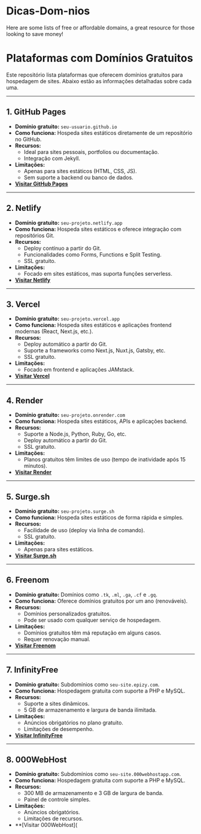 # Dicas-Dom-nios
Here are some lists of free or affordable domains, a great resource for those looking to save money!

# Plataformas com Domínios Gratuitos

Este repositório lista plataformas que oferecem domínios gratuitos para hospedagem de sites. Abaixo estão as informações detalhadas sobre cada uma.

---

## 1. GitHub Pages
- **Domínio gratuito:** `seu-usuario.github.io`
- **Como funciona:** Hospeda sites estáticos diretamente de um repositório no GitHub.
- **Recursos:**
  - Ideal para sites pessoais, portfolios ou documentação.
  - Integração com Jekyll.
- **Limitações:**
  - Apenas para sites estáticos (HTML, CSS, JS).
  - Sem suporte a backend ou banco de dados.
- **[Visitar GitHub Pages](https://pages.github.com/)**

---

## 2. Netlify
- **Domínio gratuito:** `seu-projeto.netlify.app`
- **Como funciona:** Hospeda sites estáticos e oferece integração com repositórios Git.
- **Recursos:**
  - Deploy contínuo a partir do Git.
  - Funcionalidades como Forms, Functions e Split Testing.
  - SSL gratuito.
- **Limitações:**
  - Focado em sites estáticos, mas suporta funções serverless.
- **[Visitar Netlify](https://www.netlify.com/)**

---

## 3. Vercel
- **Domínio gratuito:** `seu-projeto.vercel.app`
- **Como funciona:** Hospeda sites estáticos e aplicações frontend modernas (React, Next.js, etc.).
- **Recursos:**
  - Deploy automático a partir do Git.
  - Suporte a frameworks como Next.js, Nuxt.js, Gatsby, etc.
  - SSL gratuito.
- **Limitações:**
  - Focado em frontend e aplicações JAMstack.
- **[Visitar Vercel](https://vercel.com/)**

---

## 4. Render
- **Domínio gratuito:** `seu-projeto.onrender.com`
- **Como funciona:** Hospeda sites estáticos, APIs e aplicações backend.
- **Recursos:**
  - Suporte a Node.js, Python, Ruby, Go, etc.
  - Deploy automático a partir do Git.
  - SSL gratuito.
- **Limitações:**
  - Planos gratuitos têm limites de uso (tempo de inatividade após 15 minutos).
- **[Visitar Render](https://render.com/)**

---

## 5. Surge.sh
- **Domínio gratuito:** `seu-projeto.surge.sh`
- **Como funciona:** Hospeda sites estáticos de forma rápida e simples.
- **Recursos:**
  - Facilidade de uso (deploy via linha de comando).
  - SSL gratuito.
- **Limitações:**
  - Apenas para sites estáticos.
- **[Visitar Surge.sh](https://surge.sh/)**

---

## 6. Freenom
- **Domínio gratuito:** Domínios como `.tk`, `.ml`, `.ga`, `.cf` e `.gq`.
- **Como funciona:** Oferece domínios gratuitos por um ano (renováveis).
- **Recursos:**
  - Domínios personalizados gratuitos.
  - Pode ser usado com qualquer serviço de hospedagem.
- **Limitações:**
  - Domínios gratuitos têm má reputação em alguns casos.
  - Requer renovação manual.
- **[Visitar Freenom](https://www.freenom.com/)**

---

## 7. InfinityFree
- **Domínio gratuito:** Subdomínios como `seu-site.epizy.com`.
- **Como funciona:** Hospedagem gratuita com suporte a PHP e MySQL.
- **Recursos:**
  - Suporte a sites dinâmicos.
  - 5 GB de armazenamento e largura de banda ilimitada.
- **Limitações:**
  - Anúncios obrigatórios no plano gratuito.
  - Limitações de desempenho.
- **[Visitar InfinityFree](https://infinityfree.net/)**

---

## 8. 000WebHost
- **Domínio gratuito:** Subdomínios como `seu-site.000webhostapp.com`.
- **Como funciona:** Hospedagem gratuita com suporte a PHP e MySQL.
- **Recursos:**
  - 300 MB de armazenamento e 3 GB de largura de banda.
  - Painel de controle simples.
- **Limitações:**
  - Anúncios obrigatórios.
  - Limitações de recursos.
- **[Visitar 000WebHost](

